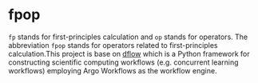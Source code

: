 # fpop
`fp` stands for first-principles calculation and `op` stands for operators. The abbreviation `fpop` stands for operators related to first-principles calculation.This project is base on [dflow](https://github.com/deepmodeling/dflow) which is a Python framework for constructing scientific computing workflows (e.g. concurrent learning workflows) employing Argo Workflows as the workflow engine. 
